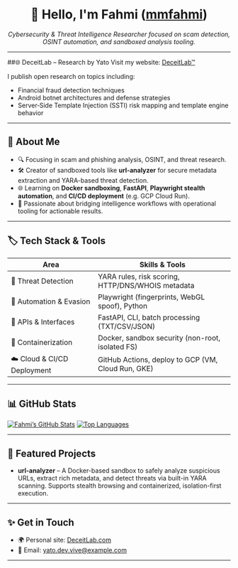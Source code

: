 <!-- Banner/Header -->
<h1 align="center">👋 Hello, I'm Fahmi (<a href="https://github.com/mmfahmi">mmfahmi</a>)</h1>
<p align="center"><em>Cybersecurity & Threat Intelligence Researcher focused on scam detection, OSINT automation, and sandboxed analysis tooling.</em></p>

---

##🌐 DeceitLab – Research by Yato
Visit my website: [DeceitLab™](https://deceitlab.com/)

I publish open research on topics including:

- Financial fraud detection techniques
- Android botnet architectures and defense strategies
- Server‑Side Template Injection (SSTI) risk mapping and template engine behavior

---

## 🚀 About Me

- 🔍 Focusing in scam and phishing analysis, OSINT, and threat research.
- 🛠️ Creator of sandboxed tools like **url‑analyzer** for secure metadata extraction and YARA-based threat detection.
- 🌐 Learning on **Docker sandboxing**, **FastAPI**, **Playwright stealth automation**, and **CI/CD deployment** (e.g. GCP Cloud Run).
- 🧠 Passionate about bridging intelligence workflows with operational tooling for actionable results.

---

## 🏷️ Tech Stack & Tools

| Area                      | Skills & Tools |
|---------------------------|----------------|
| 🧪 Threat Detection        | YARA rules, risk scoring, HTTP/DNS/WHOIS metadata |
| 🤖 Automation & Evasion    | Playwright (fingerprints, WebGL spoof), Python |
| 🚀 APIs & Interfaces       | FastAPI, CLI, batch processing (TXT/CSV/JSON) |
| 🐳 Containerization        | Docker, sandbox security (non-root, isolated FS) |
| ☁️ Cloud & CI/CD Deployment| GitHub Actions, deploy to GCP (VM, Cloud Run, GKE) |

---

## 📊 GitHub Stats

[![Fahmi’s GitHub Stats](https://github-readme-stats.vercel.app/api?username=mmfahmi&show_icons=true)](https://github.com/mmfahmi)
[![Top Languages](https://github-readme-stats.vercel.app/api/top-langs/?username=mmfahmi&layout=compact)](https://github.com/mmfahmi)

---

## 🌟 Featured Projects

- **url-analyzer** – A Docker-based sandbox to safely analyze suspicious URLs, extract rich metadata, and detect threats via built-in YARA scanning. Supports stealth browsing and containerized, isolation-first execution.

---

## ✨ Get in Touch

- 🌍 Personal site: [DeceitLab.com](deceitlab.com)
- 📧 Email: [yato.dev.vive@example.com](mailto:yato.dev.vive@gmail.com)  

---

